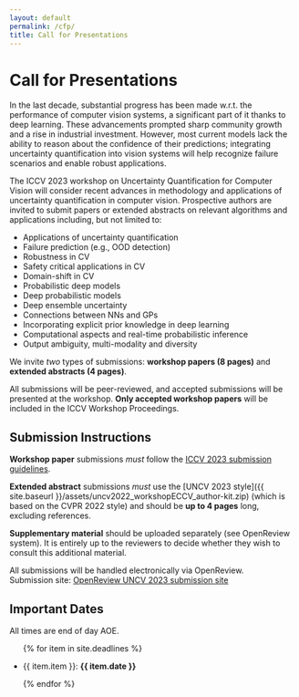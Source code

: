 ```yaml
---
layout: default
permalink: /cfp/
title: Call for Presentations
---
```


# Call for Presentations

In the last decade, substantial progress has been made w.r.t. the performance of computer vision systems, a significant part of it thanks to deep learning. These advancements prompted sharp community growth and a rise in industrial investment. However, most current models lack the ability to reason about the confidence of their predictions; integrating uncertainty quantification into vision systems will help recognize failure scenarios and enable robust applications.

The ICCV 2023 workshop on Uncertainty Quantification for Computer Vision will consider recent advances in methodology and applications of uncertainty quantification in computer vision. Prospective authors are invited to submit papers or extended abstracts on relevant algorithms and applications including, but not limited to:

* Applications of uncertainty quantification
* Failure prediction (e.g., OOD detection)
* Robustness in CV
* Safety critical applications in CV
* Domain-shift in CV
* Probabilistic deep models
* Deep probabilistic models
* Deep ensemble uncertainty
* Connections between NNs and GPs
* Incorporating explicit prior knowledge in deep learning
* Computational aspects and real-time probabilistic inference
* Output ambiguity, multi-modality and diversity

We invite _two_ types of submissions: **workshop papers (8 pages)** and **extended abstracts (4 pages)**.

All submissions will be peer-reviewed, and accepted submissions will be presented at the workshop.
**Only accepted workshop papers** will be included in the ICCV Workshop Proceedings. 


## Submission Instructions

**Workshop paper** submissions _must_ follow the [ICCV 2023 submission guidelines](https://iccv2023.thecvf.com/submission.guidelines-361600-2-20-16.php). 

**Extended abstract** submissions _must_ use the [UNCV 2023 style]({{ site.baseurl }}/assets/uncv2022_workshopECCV_author-kit.zip) (which is based on the CVPR 2022 style) and should be **up to 4 pages** long, excluding references.

**Supplementary material** should be uploaded separately (see OpenReview system). It is entirely up to the reviewers to decide whether they wish to consult this additional material.


All submissions will be handled electronically via OpenReview.<br/>
Submission site: [OpenReview UNCV 2023 submission site](https://openreview.net/group?id=thecvf.com/ICCV/2023/Workshop/UnCV)


## Important Dates

All times are end of day AOE.

<ul>

{% for item in site.deadlines  %}

  <li>{{ item.item }}: <strong>{{ item.date }}</strong></li>

{% endfor %}

</ul>
